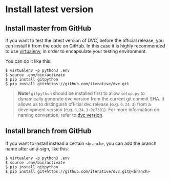 # Install latest version

## Install master from GitHub

If you want to test the latest version of DVC, before the official release, you
can install it from the code on GitHub. In this case it is highly recommended to
use [virtualenv](https://virtualenv.pypa.io/en/stable/), in order to encapsulate
your testing environment.

You can do it like this:

```dvc
$ virtualenv -p python3 .env
$ source .env/bin/activate
$ pip install gitpython
$ pip install git+https://github.com/iterative/dvc.git
```

> **Note**! `gitpython` should be installed first to allow `setup.py` to
> dynamically generate dvc version from the current git commit SHA. It allows us
> to distinguish official dvc release (e.g. `0.24.3`) from a development version
> (e.g. `0.24.3-9c7381`). For more information on naming convention, refer to
> [dvc version](/doc/command-reference/version).

## Install branch from GitHub

If you want to install instead a certain `<branch>`, you can add the branch name
after an `@`-sign, like this:

```dvc
$ virtualenv -p python3 .env
$ source .env/bin/activate
$ pip install gitpython
$ pip install git+https://github.com/iterative/dvc.git@<branch>
```
